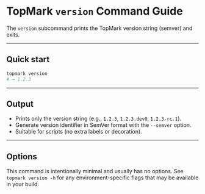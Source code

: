 <!--
topmark:header:start

  project      : TopMark
  file         : version.md
  file_relpath : docs/usage/commands/version.md
  license      : MIT
  copyright    : (c) 2025 Olivier Biot

topmark:header:end
-->

# TopMark `version` Command Guide

The `version` subcommand prints the TopMark version string (semver) and exits.

______________________________________________________________________

## Quick start

```bash
topmark version
# → 1.2.3
```

______________________________________________________________________

## Output

- Prints only the version string (e.g., `1.2.3`, `1.2.3.dev0`, `1.2.3-rc.1`).
- Generate version identifier in SemVer format with the `--semver` option.
- Suitable for scripts (no extra labels or decoration).

______________________________________________________________________

## Options

This command is intentionally minimal and usually has no options. See `topmark version -h` for any
environment-specific flags that may be available in your build.
